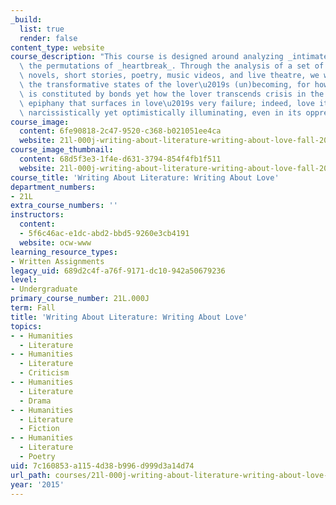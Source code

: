 ```yaml
---
_build:
  list: true
  render: false
content_type: website
course_description: "This course is designed around analyzing _intimate bonds_ and\
  \ the permutations of _heartbreak_. Through the analysis of a set of relations in\
  \ novels, short stories, poetry, music videos, and live theatre, we will consider\
  \ the transformative states of the lover\u2019s (un)becoming, for how consciousness\
  \ is constituted by bonds yet how the lover transcends crisis in the moment of the\
  \ epiphany that surfaces in love\u2019s very failure; indeed, love itself becomes\
  \ narcissistically yet optimistically illuminating, even in its oppressive hold.\n"
course_image:
  content: 6fe90818-2c47-9520-c368-b021051ee4ca
  website: 21l-000j-writing-about-literature-writing-about-love-fall-2015
course_image_thumbnail:
  content: 68d5f3e3-1f4e-d631-3794-854f4fb1f511
  website: 21l-000j-writing-about-literature-writing-about-love-fall-2015
course_title: 'Writing About Literature: Writing About Love'
department_numbers:
- 21L
extra_course_numbers: ''
instructors:
  content:
  - 5f6c46ac-e1dc-abd2-bbd5-9260e3cb4191
  website: ocw-www
learning_resource_types:
- Written Assignments
legacy_uid: 689d2c4f-a76f-9171-dc10-942a50679236
level:
- Undergraduate
primary_course_number: 21L.000J
term: Fall
title: 'Writing About Literature: Writing About Love'
topics:
- - Humanities
  - Literature
- - Humanities
  - Literature
  - Criticism
- - Humanities
  - Literature
  - Drama
- - Humanities
  - Literature
  - Fiction
- - Humanities
  - Literature
  - Poetry
uid: 7c160853-a115-4d38-b996-d999d3a14d74
url_path: courses/21l-000j-writing-about-literature-writing-about-love-fall-2015
year: '2015'
---
```


